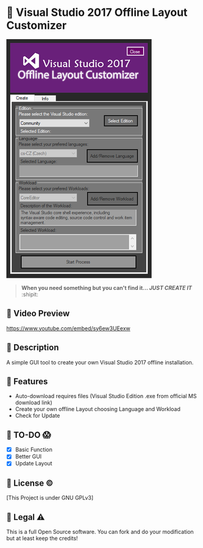 # :large_blue_diamond: Visual Studio 2017 Offline Layout Customizer
![Preview](preview.png)
> **When you need something but you can't find it... _JUST CREATE IT_** :shipit:

## :large_orange_diamond: Video Preview
https://www.youtube.com/embed/sy6ew3UEexw

## :large_orange_diamond: Description
A simple GUI tool to create your own Visual Studio 2017 offline installation.

## :large_orange_diamond: Features
- Auto-download requires files (Visual Studio Edition .exe from official MS download link)
- Create your own offline Layout choosing Language and Workload
- Check for Update

## :large_orange_diamond: TO-DO :scream:
- [x] Basic Function
- [x] Better GUI
- [x] Update Layout

## :large_orange_diamond: License :copyright:
[This Project is under GNU GPLv3]

## :large_orange_diamond: Legal :warning:
This is a full Open Source software. You can fork and do your modification but at least keep the credits!

